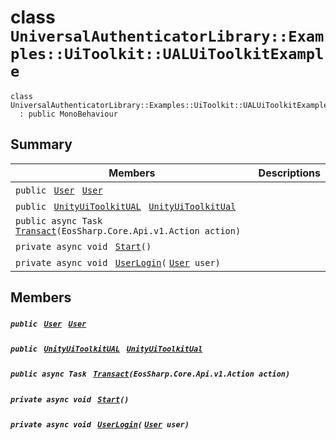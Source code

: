 # class `UniversalAuthenticatorLibrary::Examples::UiToolkit::UALUiToolkitExample` 

```
class UniversalAuthenticatorLibrary::Examples::UiToolkit::UALUiToolkitExample
  : public MonoBehaviour
```

## Summary

 Members                                | Descriptions                                
----------------------------------------|---------------------------------------------
`public ` [`User`](User.md)` ` [`User`](#class_universal_authenticator_library_1_1_examples_1_1_ui_toolkit_1_1_u_a_l_ui_toolkit_example_1a1bc85edb00c515f44011ae20a3639468) | 
`public ` [`UnityUiToolkitUAL`](UniversalAuthenticatorLibrary--Src--UiToolkit--UnityUiToolkitUAL.md)` ` [`UnityUiToolkitUal`](#class_universal_authenticator_library_1_1_examples_1_1_ui_toolkit_1_1_u_a_l_ui_toolkit_example_1af5bc12e2823dcc1ed400e23e66978326) | 
`public async Task ` [`Transact`](#class_universal_authenticator_library_1_1_examples_1_1_ui_toolkit_1_1_u_a_l_ui_toolkit_example_1a8dd5828de74ec702b773f3f0db96ce3e)`(EosSharp.Core.Api.v1.Action action)` | 
`private async void ` [`Start`](#class_universal_authenticator_library_1_1_examples_1_1_ui_toolkit_1_1_u_a_l_ui_toolkit_example_1a5957aa0d15061f2c6b7145cca4139d83)`()` | 
`private async void ` [`UserLogin`](#class_universal_authenticator_library_1_1_examples_1_1_ui_toolkit_1_1_u_a_l_ui_toolkit_example_1afcea96a52ad5d3485fa5ccafba9a2352)`(` [`User`](User.md)` user)` | 

## Members

##### `public ` [`User`](User.md)` ` [`User`](#class_universal_authenticator_library_1_1_examples_1_1_ui_toolkit_1_1_u_a_l_ui_toolkit_example_1a1bc85edb00c515f44011ae20a3639468) 

##### `public ` [`UnityUiToolkitUAL`](UniversalAuthenticatorLibrary--Src--UiToolkit--UnityUiToolkitUAL.md)` ` [`UnityUiToolkitUal`](#class_universal_authenticator_library_1_1_examples_1_1_ui_toolkit_1_1_u_a_l_ui_toolkit_example_1af5bc12e2823dcc1ed400e23e66978326) 

##### `public async Task ` [`Transact`](#class_universal_authenticator_library_1_1_examples_1_1_ui_toolkit_1_1_u_a_l_ui_toolkit_example_1a8dd5828de74ec702b773f3f0db96ce3e)`(EosSharp.Core.Api.v1.Action action)` 

##### `private async void ` [`Start`](#class_universal_authenticator_library_1_1_examples_1_1_ui_toolkit_1_1_u_a_l_ui_toolkit_example_1a5957aa0d15061f2c6b7145cca4139d83)`()` 

##### `private async void ` [`UserLogin`](#class_universal_authenticator_library_1_1_examples_1_1_ui_toolkit_1_1_u_a_l_ui_toolkit_example_1afcea96a52ad5d3485fa5ccafba9a2352)`(` [`User`](User.md)` user)` 

